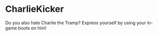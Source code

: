 # CharlieKicker
Do you also hate Charlie the Tramp? Express yourself by using your in-game boots on him!
